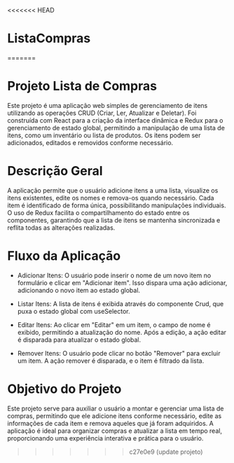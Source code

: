 <<<<<<< HEAD
# ListaCompras
=======
# Projeto Lista de Compras
Este projeto é uma aplicação web simples de gerenciamento de itens utilizando as operações CRUD (Criar, Ler, Atualizar e Deletar). Foi construída com React para a criação da interface dinâmica e Redux para o gerenciamento de estado global, permitindo a manipulação de uma lista de itens, como um inventário ou lista de produtos. Os itens podem ser adicionados, editados e removidos conforme necessário.

# Descrição Geral
A aplicação permite que o usuário adicione itens a uma lista, visualize os itens existentes, edite os nomes e remova-os quando necessário. Cada item é identificado de forma única, possibilitando manipulações individuais. O uso de Redux facilita o compartilhamento do estado entre os componentes, garantindo que a lista de itens se mantenha sincronizada e reflita todas as alterações realizadas.

# Fluxo da Aplicação
- Adicionar Itens: O usuário pode inserir o nome de um novo item no formulário e clicar em "Adicionar item". Isso dispara uma ação adicionar, adicionando o novo item ao estado global.

- Listar Itens: A lista de itens é exibida através do componente Crud, que puxa o estado global com useSelector.

- Editar Itens: Ao clicar em "Editar" em um item, o campo de nome é exibido, permitindo a atualização do nome. Após a edição, a ação editar é disparada para atualizar o estado global.

- Remover Itens: O usuário pode clicar no botão "Remover" para excluir um item. A ação remover é disparada, e o item é filtrado da lista.

# Objetivo do Projeto
Este projeto serve para auxiliar o usuário a montar e gerenciar uma lista de compras, permitindo que ele adicione itens conforme necessário, edite as informações de cada item e remova aqueles que já foram adquiridos. A aplicação é ideal para organizar compras e atualizar a lista em tempo real, proporcionando uma experiência interativa e prática para o usuário.
>>>>>>> c27e0e9 (update projeto)
